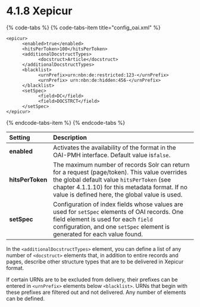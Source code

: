 # 4.1.8 Xepicur

{% code-tabs %}
{% code-tabs-item title="config\_oai.xml" %}
```markup
<epicur>
      <enabled>true</enabled>
      <hitsPerToken>100</hitsPerToken>
      <additionalDocstructTypes>
            <docstruct>Article</docstruct>
      </additionalDocstructTypes>
      <blacklist>
            <urnPrefix>urn:nbn:de:restricted:123-</urnPrefix>
            <urnPrefix> urn:nbn:de:hidden:456-</urnPrefix>
      </blacklist>
      <setSpec>
            <field>DC</field>
            <field>DOCSTRCT</field>
      </setSpec>
</epicur>
```
{% endcode-tabs-item %}
{% endcode-tabs %}

| **Setting**  | Description |
| :--- | :--- |
| **enabled** | Activates the availability of the format in the OAI-PMH interface. Default value is`false`. |
| **hitsPerToken**  | The maximum number of records Solr can return for a request \(page/token\). This value overrides the global default value `hitsPerToken` \(see chapter 4.1.1.10\) for this metadata format. If no value is defined here, the global value is used. |
| **setSpec**  | Configuration of index fields whose values are used for `setSpec` elements of OAI records. One field element is used for each `field` configuration, and one `setSpec` element is generated for each value found. |

In the `<additionalDocstructTypes>` element, you can define a list of any number of `<docstruct>` elements that, in addition to entire records and pages, describe other structure types that are to be delivered in Xepicur format. 

If certain URNs are to be excluded from delivery, their prefixes can be entered in `<urnPrefix>` elements below `<blacklist>`. URNs that begin with these prefixes are filtered out and not delivered. Any number of  elements can be defined.

